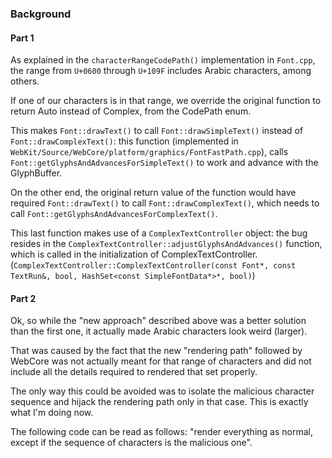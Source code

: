 ### 


### Background 

#### Part 1

As explained in the `characterRangeCodePath()` implementation in `Font.cpp`, the range from `U+0600` through `U+109F` includes Arabic characters, among others.

If one of our characters is in that range, we override the original function to return Auto instead of Complex, from the CodePath enum.

This makes `Font::drawText()` to call `Font::drawSimpleText()` instead of `Font::drawComplexText()`: this function (implemented in `WebKit/Source/WebCore/platform/graphics/FontFastPath.cpp`),
calls `Font::getGlyphsAndAdvancesForSimpleText()` to work and advance with the GlyphBuffer.

On the other end, the original return value of the function would have required `Font::drawText()` to call `Font::drawComplexText()`, which needs to call `Font::getGlyphsAndAdvancesForComplexText()`.

This last function makes use of a `ComplexTextController` object: the bug resides in the `ComplexTextController::adjustGlyphsAndAdvances()` function, which is called in the initialization of ComplexTextController. (`ComplexTextController::ComplexTextController(const Font*, const TextRun&, bool, HashSet<const SimpleFontData*>*, bool)`)



#### Part 2

Ok, so while the "new approach" described above was a better solution than the first one, it actually made Arabic characters look weird (larger).

That was caused by the fact that the new "rendering path" followed by WebCore was not actually meant for that range of characters and did not include all the details required to rendered that set properly.

The only way this could be avoided was to isolate the malicious character sequence and hijack the rendering path only in that case. This is exactly what I'm doing now.

The following code can be read as follows: "render everything as normal, except if the sequence of characters is the malicious one".